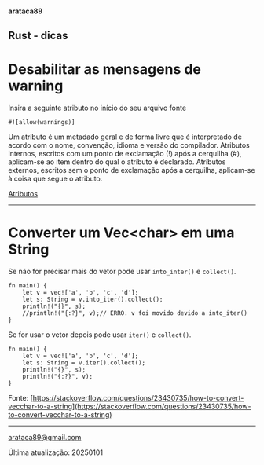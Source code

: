 #### arataca89

## Rust - dicas

# Desabilitar as mensagens de warning
Insira a seguinte atributo no início do seu arquivo fonte
```
#![allow(warnings)]
```

Um atributo é um metadado geral e de forma livre que é interpretado de acordo com o nome, convenção, idioma e versão do compilador. Atributos internos, escritos com um ponto de exclamação (!) após a cerquilha (#), aplicam-se ao item dentro do qual o atributo é declarado. Atributos externos, escritos sem o ponto de exclamação após a cerquilha, aplicam-se à coisa que segue o atributo. 

[Atributos](https://doc.rust-lang.org/reference/attributes.html)

---

# Converter um Vec&lt;char&gt; em uma String

Se não for precisar mais do vetor pode usar ```into_inter()``` e ```collect()```.

```
fn main() {
    let v = vec!['a', 'b', 'c', 'd'];
    let s: String = v.into_iter().collect();
    println!("{}", s);
    //println!("{:?}", v);// ERRO. v foi movido devido a into_iter()
}
```

Se for usar o vetor depois pode usar ```iter()``` e ```collect()```.

```
fn main() {
    let v = vec!['a', 'b', 'c', 'd'];
    let s: String = v.iter().collect();
    println!("{}", s);
    println!("{:?}", v);
}
```


Fonte: [https://stackoverflow.com/questions/23430735/how-to-convert-vecchar-to-a-string](https://stackoverflow.com/questions/23430735/how-to-convert-vecchar-to-a-string)

---

arataca89@gmail.com

Última atualização: 20250101
